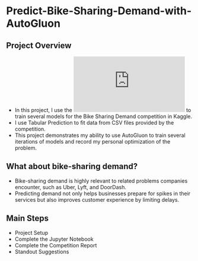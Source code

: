# Predict-Bike-Sharing-Demand-with-AutoGluon
## Project Overview

- In this project, I use the ![AutoGluon library](https://auto.gluon.ai/stable/index.html) to train several models for the Bike Sharing Demand competition in Kaggle. 
- I use Tabular Prediction to fit data from CSV files provided by the competition.
- This project  demonstrates my ability to use AutoGluon to train several iterations of models and record my personal optimization of the problem.
 
## What about bike-sharing demand?
- Bike-sharing demand is highly relevant to related problems companies encounter, such as Uber, Lyft, and DoorDash. 
- Predicting demand not only helps businesses prepare for spikes in their services but also improves customer experience by limiting delays.

## Main Steps
- Project Setup
- Complete the Jupyter Notebook
- Complete the Competition Report
- Standout Suggestions

